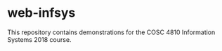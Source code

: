 # web-infsys
This repository contains demonstrations for the COSC 4810 Information Systems 2018 course.


